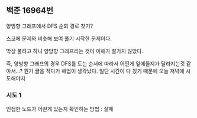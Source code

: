 ## 백준 16964번

양방향 그래프에서 DFS 순회 경로 찾기?

스코페 문제와 비슷해 보여 풀기 시작한 문제이다. 

막상 풀려고 하니 양방향 그래프라는 것이 이해가 잘가지 않았다.

즉, 양방향 그래프의 경우 DFS를 도는 순서에 따라서 어떤게 앞에올지가 달라지는것 같아서...? 뭔가 글을 적다가 해법이 생각났다. 일단 시간이 다 됬기 때문에 오늘 저녁에 시도해야지

### 시도 1

인접한 노드가 어떤게 있는지 확인하는 방법 : 실패
